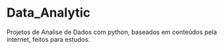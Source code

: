 # Data_Analytic

Projetos de Analise de Dados com python, baseados em conteúdos pela internet, feitos para estudos.
